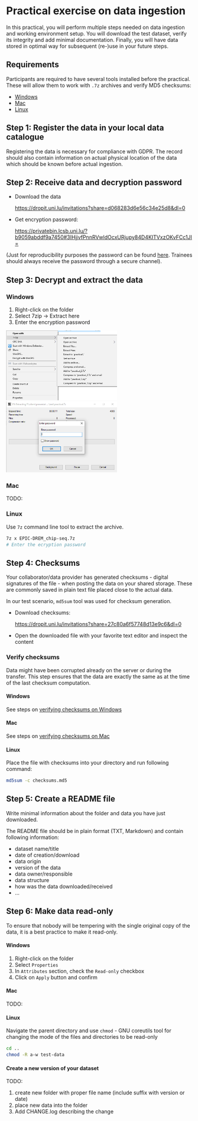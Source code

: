 # Practical exercise on data ingestion

In this practical, you will perform multiple steps needed on data ingestion and working environment setup. You will download the test dataset, verify its integrity and add minimal documentation. Finally, you will have data stored in optimal way for subsequent (re-)use in your future steps.

## Requirements

Participants are required to have several tools installed before the practical. These will allow them to work with `.7z` archives and verify MD5 checksums:

* [Windows](./requirements/windows.md)
* [Mac](./requirements/mac.md)
* [Linux](./requirements/linux.md)
## Step 1: Register the data in your local data catalogue
Registering the data is necessary for compliance with GDPR. The record should also contain information on actual physical location of the data which should be known before actual ingestion.
## Step 2: Receive data and decryption password

* Download the data

  https://dropit.uni.lu/invitations?share=d068283d6e56c34e25d8&dl=0

* Get encryption password:
  
  https://privatebin.lcsb.uni.lu/?b9059abddf9a7450#3IHjjvfPnnRVwldOcxURjupy84D4KITVxzOKvFCc1JI=

(Just for reproducibility purposes the password can be found [here](./data/encryption_password.md). Trainees should always receive the password through a secure channel).

## Step 3: Decrypt and extract the data
### Windows
1. Right-click on the folder
2. Select 7zip -> Extract here
3. Enter the encryption password

<img src='./img/win_7zip_extract-archive.png' width=300>
<img src='./img/win_7zip_enter-password.png' width=300>

### Mac
TODO:

### Linux
Use `7z` command line tool to extract the archive.
  ```bash
  7z x EPIC-DREM_chip-seq.7z
  # Enter the ecryption password
  ```
## Step 4: Checksums

Your collaborator/data provider has generated checksums - digital signatures of the file - when posting the data on your shared storage. These are commonly saved in plain text file placed close to the actual data.

In our test scenario, `md5sum` tool was used for checksum generation.

* Download checksums:

  https://dropit.uni.lu/invitations?share=27c80a6f57748d13e9c6&dl=0

* Open the downloaded file with your favorite text editor and inspect the content

### Verify checksums

Data might have been corrupted already on the server or during the transfer. This step ensures that the data are exactly the same as at the time of the last checksum computation.
#### Windows
See steps on [verifying checksums on Windows](./guides/verify_checksums_windows.md)

#### Mac
See steps on [verifying checksums on Mac](./guides/verify_checksums_windows.md)
#### Linux
Place the file with checksums into your directory and run following command:
  
  ```bash
  md5sum -c checksums.md5
  ```

## Step 5: Create a README file

Write minimal information about the folder and data you have just downloaded.

The README file should be in plain format (TXT, Markdown) and contain following information:
  * dataset name/title
  * date of creation/download
  * data origin
  * version of the data
  * data owner/responsible
  * data structure
  * how was the data downloaded/received  
  * ...

## Step 6: Make data read-only

To ensure that nobody will be tempering with the single original copy of the data, it is a best practice to make it read-only.

#### Windows
  1. Right-click on the folder
  2. Select `Properties`
  3. In `Attributes` section, check the `Read-only` checkbox
  4. Click on `Apply` button and confirm
   
#### Mac
TODO:
#### Linux
Navigate the parent directory and use `chmod` - GNU coreutils tool for changing the mode of the files and directories to be read-only

  ```bash
  cd ..
  chmod -R a-w test-data
  ```

#### Create a new version of your dataset
TODO:
1. create new folder with proper file name (include suffix with version or date)
2. place new data into the folder
3. Add CHANGE.log describing the change